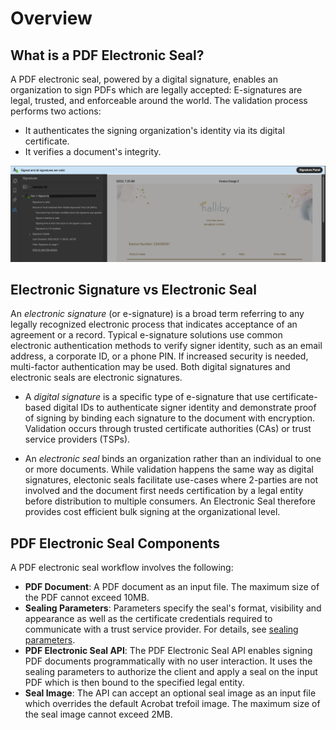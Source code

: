 # Overview

## What is a PDF Electronic Seal?

A PDF electronic seal, powered by a digital signature, enables an organization to sign PDFs which are legally accepted: E-signatures are legal, trusted, and enforceable around the world.  The validation process performs two actions: 

* It authenticates the signing organization's identity via its digital certificate. 
* It verifies a document's integrity. 

![PDF Electronic Seal](../images/blueBar.png)

## Electronic Signature vs Electronic Seal

An *electronic signature* (or e-signature) is a broad term referring to any legally recognized electronic process that indicates acceptance of an agreement or a record. Typical e-signature solutions use common electronic authentication methods to verify signer identity, such as an email address, a corporate ID, or a phone PIN. If increased security is needed, multi-factor authentication may be used. Both digital signatures and electronic seals are electronic signatures. 

* A *digital signature* is a specific type of e-signature that use certificate-based digital IDs to authenticate signer identity and demonstrate proof of signing by binding each signature to the document with encryption. Validation occurs through trusted certificate authorities (CAs) or trust service providers (TSPs).

* An *electronic seal* binds an organization rather than an individual to one or more documents. While validation happens the same way as digital signatures, electonic seals facilitate use-cases where 2-parties are not involved and the document first needs certification by a legal entity before distribution to multiple consumers. An Electronic Seal therefore provides cost efficient bulk signing at the organizational level.

## PDF Electronic Seal Components

A PDF electronic seal workflow involves the following: 

* **PDF Document**: A PDF document as an input file. The maximum size of the PDF cannot exceed 10MB.
* **Sealing Parameters**: Parameters  specify the seal's format, visibility and appearance as well as the certificate credentials required to communicate with a trust service provider. For details, see [sealing parameters](/overview/pdf-electronic-seal-api/quickstarts/#2-configure-sealing-parameters).
* **PDF Electronic Seal API**: The PDF Electronic Seal API enables signing PDF documents programmatically with no user interaction. It uses the sealing parameters to authorize the client and apply a seal on the input PDF which is then bound to the specified legal entity.
* **Seal Image**: The API can accept an optional seal image as an input file which overrides the default Acrobat trefoil image. The maximum size of the seal image cannot exceed 2MB.
